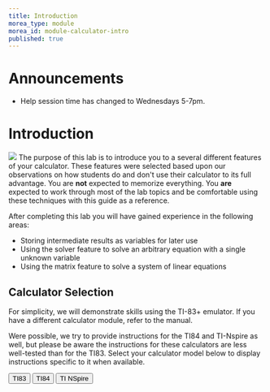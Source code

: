 ```yaml
---
title: Introduction
morea_type: module
morea_id: module-calculator-intro
published: true
---
```

# Announcements

- Help session time has changed to Wednesdays 5-7pm. 

# Introduction

![](pix/calc-small.png) The purpose of this lab is to introduce you to
a several different features of your calculator. These features
were selected based upon our observations on how students do and don't
use their calculator to its full advantage.  You are **not** expected
to memorize everything. You **are** expected to work through most of
the lab topics and be comfortable using these techniques with this
guide as a reference. 

After completing this lab you will have gained experience in the following areas:

- Storing intermediate results as variables for later use
- Using the solver feature to solve an arbitrary equation with a single unknown variable
- Using the matrix feature to solve a system of linear equations


<!--

### Make sure you're caught up

-   <?=linkQuiz("quiz01"); ?>;
-   [Background Form](<?=$wwwroot?>/sys.php?f=student_background)
    (extra credit!)
-   <?=linkFeedback("ef105-intro"); ?>
-   <?=linkFeedback("word-and-ppt"); ?>
-   Choose either the Mac or Windows version of the Word and Powerpoint
    Quiz:
    -   <?=linkQuiz("quiz01b"); ?>
    -   <?=linkQuiz("quiz01c"); ?>
- <?=linkDropbox("Lab01wp");?>

You should be able to see grades for all of these in your [grade
sheet.](<?=$wwwroot?>/sys.php?f=student_grades)
(except for the uploaded file-- those must be manually graded and will
be posted when all are graded.)
-->

## Calculator Selection

For simplicity, we will demonstrate skills using the TI-83+
emulator. If you have a different calculator module, refer to the
manual.

Were possible, we try to provide instructions for the TI84 and
TI-Nspire as well, but please be aware the instructions for these
calculators are less well-tested than for the TI83. Select your
calculator model below to display instructions specific to it when
available.

<button class="btn btn-primary" data-group=".calc" data-toggle="collapse" data-target=".calc-TI83" area-expanded="false" data-default="true">TI83</button>
<button class="btn btn-primary" data-group=".calc" data-toggle="collapse" data-target=".calc-TI84" area-expanded="false">TI84</button>
<button class="btn btn-primary" data-group=".calc" data-toggle="collapse" data-target=".calc-TINspire" area-expanded="false">TI NSpire</button>
